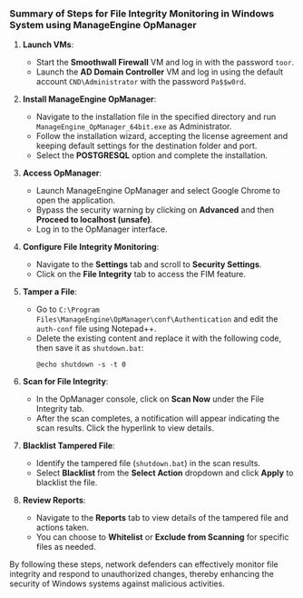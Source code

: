 ### Summary of Steps for File Integrity Monitoring in Windows System using ManageEngine OpManager

1. **Launch VMs**:
   - Start the **Smoothwall Firewall** VM and log in with the password `toor`.
   - Launch the **AD Domain Controller** VM and log in using the default account `CND\Administrator` with the password `Pa$$w0rd`.

2. **Install ManageEngine OpManager**:
   - Navigate to the installation file in the specified directory and run `ManageEngine_OpManager_64bit.exe` as Administrator.
   - Follow the installation wizard, accepting the license agreement and keeping default settings for the destination folder and port.
   - Select the **POSTGRESQL** option and complete the installation.

3. **Access OpManager**:
   - Launch ManageEngine OpManager and select Google Chrome to open the application.
   - Bypass the security warning by clicking on **Advanced** and then **Proceed to localhost (unsafe)**.
   - Log in to the OpManager interface.

4. **Configure File Integrity Monitoring**:
   - Navigate to the **Settings** tab and scroll to **Security Settings**.
   - Click on the **File Integrity** tab to access the FIM feature.

5. **Tamper a File**:
   - Go to `C:\Program Files\ManageEngine\OpManager\conf\Authentication` and edit the `auth-conf` file using Notepad++.
   - Delete the existing content and replace it with the following code, then save it as `shutdown.bat`:
     ```
     @echo shutdown -s -t 0
     ```

6. **Scan for File Integrity**:
   - In the OpManager console, click on **Scan Now** under the File Integrity tab.
   - After the scan completes, a notification will appear indicating the scan results. Click the hyperlink to view details.

7. **Blacklist Tampered File**:
   - Identify the tampered file (`shutdown.bat`) in the scan results.
   - Select **Blacklist** from the **Select Action** dropdown and click **Apply** to blacklist the file.

8. **Review Reports**:
   - Navigate to the **Reports** tab to view details of the tampered file and actions taken.
   - You can choose to **Whitelist** or **Exclude from Scanning** for specific files as needed.

By following these steps, network defenders can effectively monitor file integrity and respond to unauthorized changes, thereby enhancing the security of Windows systems against malicious activities.